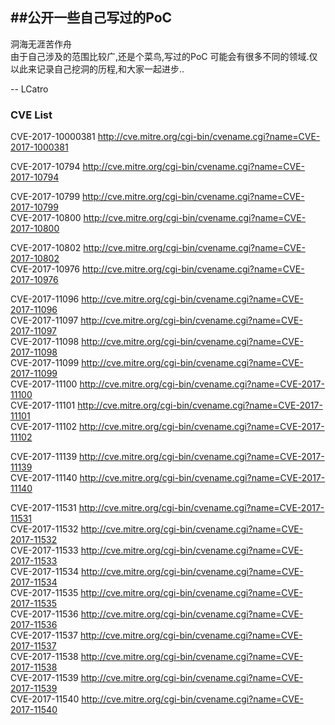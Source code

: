 
##公开一些自己写过的PoC
---

洞海无涯苦作舟<br/>
由于自己涉及的范围比较广,还是个菜鸟,写过的PoC 可能会有很多不同的领域.仅以此来记录自己挖洞的历程,和大家一起进步..

-- LCatro


### CVE List

CVE-2017-10000381    http://cve.mitre.org/cgi-bin/cvename.cgi?name=CVE-2017-1000381 <br/>

CVE-2017-10794    http://cve.mitre.org/cgi-bin/cvename.cgi?name=CVE-2017-10794 <br/>

CVE-2017-10799    http://cve.mitre.org/cgi-bin/cvename.cgi?name=CVE-2017-10799 <br/>
CVE-2017-10800    http://cve.mitre.org/cgi-bin/cvename.cgi?name=CVE-2017-10800 <br/>

CVE-2017-10802    http://cve.mitre.org/cgi-bin/cvename.cgi?name=CVE-2017-10802 <br/>
CVE-2017-10976    http://cve.mitre.org/cgi-bin/cvename.cgi?name=CVE-2017-10976 <br/>

CVE-2017-11096    http://cve.mitre.org/cgi-bin/cvename.cgi?name=CVE-2017-11096 <br/>
CVE-2017-11097    http://cve.mitre.org/cgi-bin/cvename.cgi?name=CVE-2017-11097 <br/>
CVE-2017-11098    http://cve.mitre.org/cgi-bin/cvename.cgi?name=CVE-2017-11098 <br/>
CVE-2017-11099    http://cve.mitre.org/cgi-bin/cvename.cgi?name=CVE-2017-11099 <br/>
CVE-2017-11100    http://cve.mitre.org/cgi-bin/cvename.cgi?name=CVE-2017-11100 <br/>
CVE-2017-11101    http://cve.mitre.org/cgi-bin/cvename.cgi?name=CVE-2017-11101 <br/>
CVE-2017-11102    http://cve.mitre.org/cgi-bin/cvename.cgi?name=CVE-2017-11102 <br/>

CVE-2017-11139    http://cve.mitre.org/cgi-bin/cvename.cgi?name=CVE-2017-11139 <br/>
CVE-2017-11140    http://cve.mitre.org/cgi-bin/cvename.cgi?name=CVE-2017-11140 <br/>

CVE-2017-11531    http://cve.mitre.org/cgi-bin/cvename.cgi?name=CVE-2017-11531 <br/>
CVE-2017-11532    http://cve.mitre.org/cgi-bin/cvename.cgi?name=CVE-2017-11532 <br/>
CVE-2017-11533    http://cve.mitre.org/cgi-bin/cvename.cgi?name=CVE-2017-11533 <br/>
CVE-2017-11534    http://cve.mitre.org/cgi-bin/cvename.cgi?name=CVE-2017-11534 <br/>
CVE-2017-11535    http://cve.mitre.org/cgi-bin/cvename.cgi?name=CVE-2017-11535 <br/>
CVE-2017-11536    http://cve.mitre.org/cgi-bin/cvename.cgi?name=CVE-2017-11536 <br/>
CVE-2017-11537    http://cve.mitre.org/cgi-bin/cvename.cgi?name=CVE-2017-11537 <br/>
CVE-2017-11538    http://cve.mitre.org/cgi-bin/cvename.cgi?name=CVE-2017-11538 <br/>
CVE-2017-11539    http://cve.mitre.org/cgi-bin/cvename.cgi?name=CVE-2017-11539 <br/>
CVE-2017-11540    http://cve.mitre.org/cgi-bin/cvename.cgi?name=CVE-2017-11540 <br/>


